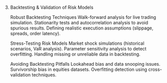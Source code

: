 3. Backtesting & Validation of Risk Models

    Robust Backtesting Techniques
        Walk-forward analysis for live trading simulation.
        Stationarity tests and autocorrelation analysis to avoid spurious results.
        Defining realistic execution assumptions (slippage, spreads, order latency).

    Stress-Testing Risk Models
        Market shock simulations (historical scenarios, VaR analysis).
        Parameter sensitivity analysis to detect overfitting.
        Handling missing or unreliable data in backtesting.

    Avoiding Backtesting Pitfalls
        Lookahead bias and data snooping issues.
        Survivorship bias in equities datasets.
        Overfitting detection using cross-validation techniques.
